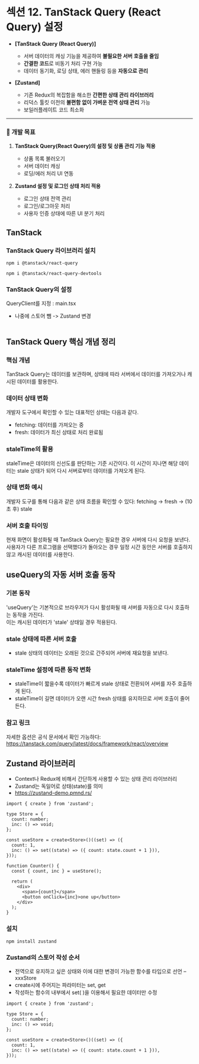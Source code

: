 # 섹션 12. TanStack Query (React Query) 설정

- **[TanStack Query (React Query)]**
    - 서버 데이터의 캐싱 기능을 제공하여 **불필요한 서버 호출을 줄임**
    - **간결한 코드**로 비동기 처리 구현 가능
    - 데이터 동기화, 로딩 상태, 에러 핸들링 등을 **자동으로 관리**

- **[Zustand]**
    - 기존 Redux의 복잡함을 해소한 **간편한 상태 관리 라이브러리**
    - 리덕스 툴킷 이전의 **불편함 없이 가벼운 전역 상태 관리** 가능
    - 보일러플레이트 코드 최소화

---

### 🎯 개발 목표

1. **TanStack Query(React Query)의 설정 및 상품 관리 기능 적용**
    - 상품 목록 불러오기
    - 서버 데이터 캐싱
    - 로딩/에러 처리 UI 연동

2. **Zustand 설정 및 로그인 상태 처리 적용**
    - 로그인 상태 전역 관리
    - 로그인/로그아웃 처리
    - 사용자 인증 상태에 따른 UI 분기 처리

## TanStack

### TanStack Query 라이브러리 설치
```
npm i @tanstack/react-query
```
```
npm i @tanstack/react-query-devtools 
```

### TanStack Query의 설정
QueryClient를 지정 : main.tsx
- 나중에 스토어 뺌 -> Zustand 변경
```

```

## TanStack Query 핵심 개념 정리

### 핵심 개념
TanStack Query는 데이터를 보관하며, 상태에 따라 서버에서 데이터를 가져오거나 캐시된 데이터를 활용한다.

### 데이터 상태 변화
개발자 도구에서 확인할 수 있는 대표적인 상태는 다음과 같다.
- fetching: 데이터를 가져오는 중
- fresh: 데이터가 최신 상태로 처리 완료됨

### staleTime의 활용
staleTime은 데이터의 신선도를 판단하는 기준 시간이다. 이 시간이 지나면 해당 데이터는 stale 상태가 되어 다시 서버로부터 데이터를 가져오게 된다.

### 상태 변화 예시
개발자 도구를 통해 다음과 같은 상태 흐름을 확인할 수 있다:
fetching → fresh → (10초 후) stale

### 서버 호출 타이밍
현재 화면이 활성화될 때 TanStack Query는 필요한 경우 서버에 다시 요청을 보낸다. 사용자가 다른 프로그램을 선택했다가 돌아오는 경우 일정 시간 동안은 서버를 호출하지 않고 캐시된 데이터를 사용한다.

## useQuery의 자동 서버 호출 동작

### 기본 동작
'useQuery'는 기본적으로 브라우저가 다시 활성화될 때 서버를 자동으로 다시 호출하는 동작을 가진다.  
이는 캐시된 데이터가 'stale' 상태일 경우 적용된다.

### stale 상태에 따른 서버 호출
- stale 상태의 데이터는 오래된 것으로 간주되어 서버에 재요청을 보낸다.

### staleTime 설정에 따른 동작 변화
- staleTime이 짧을수록 데이터가 빠르게 stale 상태로 전환되어 서버를 자주 호출하게 된다.
- staleTime이 길면 데이터가 오랜 시간 fresh 상태를 유지하므로 서버 호출이 줄어든다.

### 참고 링크
자세한 옵션은 공식 문서에서 확인 가능하다:  
https://tanstack.com/query/latest/docs/framework/react/overview

## Zustand 라이브러리

- Context나 Redux에 비해서 간단하게 사용할 수 있는 상태 관리 라이브러리
- Zustand는 독일어로 상태(state)를 의미
- https://zustand-demo.pmnd.rs/ 
```
import { create } from 'zustand';

type Store = {
  count: number;
  inc: () => void;
};

const useStore = create<Store>()((set) => ({
  count: 1,
  inc: () => set((state) => ({ count: state.count + 1 })),
}));

function Counter() {
  const { count, inc } = useStore();

  return (
    <div>
      <span>{count}</span>
      <button onClick={inc}>one up</button>
    </div>
  );
}
```

### 설치
```
npm install zustand
```

### Zustand의 스토어 작성 순서
- 전역으로 유지하고 싶은 상태와 이에 대한 변경이 가능한 함수를 타입으로 선언 –xxxStore
- create시에 주어지는 파라미터는 set, get
- 작성하는 함수의 내부에서  set( )을 이용해서 필요한 데이터만 수정 
```
import { create } from 'zustand';

type Store = {
  count: number;
  inc: () => void;
};

const useStore = create<Store>()((set) => ({
  count: 1,
  inc: () => set((state) => ({ count: state.count + 1 })),
}));
```

